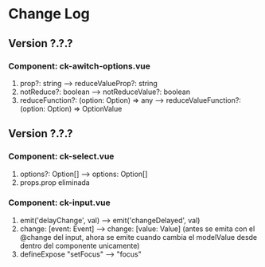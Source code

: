 # Change Log

## Version ?.?.?

### Component: ck-awitch-options.vue

1. prop?: string --> reduceValueProp?: string
2. notReduce?: boolean --> notReduceValue?: boolean
3. reduceFunction?: (option: Option) => any --> reduceValueFunction?: (option: Option) => OptionValue

## Version ?.?.?

### Component: ck-select.vue

1. options?: Option[] --> options: Option[]
2. props.prop eliminada

### Component: ck-input.vue

1. emit('delayChange', val) --> emit('changeDelayed', val)
2. change: [event: Event] --> change: [value: Value] (antes se emita con el @change del input, ahora se emite cuando cambia el modelValue desde dentro del componente unicamente)
3. defineExpose "setFocus" --> "focus"